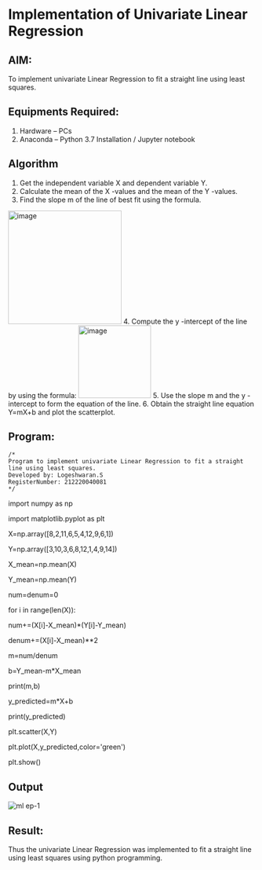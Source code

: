 # Implementation of Univariate Linear Regression
## AIM:
To implement univariate Linear Regression to fit a straight line using least squares.

## Equipments Required:
1. Hardware – PCs
2. Anaconda – Python 3.7 Installation / Jupyter notebook

## Algorithm
1. Get the independent variable X and dependent variable Y.
2. Calculate the mean of the X -values and the mean of the Y -values.
3. Find the slope m of the line of best fit using the formula. 
<img width="231" alt="image" src="https://user-images.githubusercontent.com/93026020/192078527-b3b5ee3e-992f-46c4-865b-3b7ce4ac54ad.png">
4. Compute the y -intercept of the line by using the formula:
<img width="148" alt="image" src="https://user-images.githubusercontent.com/93026020/192078545-79d70b90-7e9d-4b85-9f8b-9d7548a4c5a4.png">
5. Use the slope m and the y -intercept to form the equation of the line.
6. Obtain the straight line equation Y=mX+b and plot the scatterplot.

## Program:
```
/*
Program to implement univariate Linear Regression to fit a straight line using least squares.
Developed by: Logeshwaran.S
RegisterNumber: 212220040081
*/
```
import numpy as np

import matplotlib.pyplot as plt 

X=np.array([8,2,11,6,5,4,12,9,6,1])

Y=np.array([3,10,3,6,8,12,1,4,9,14])

X_mean=np.mean(X)

Y_mean=np.mean(Y)

num=denum=0

for i in range(len(X)):

  num+=(X[i]-X_mean)*(Y[i]-Y_mean)

 denum+=(X[i]-X_mean)**2

m=num/denum

b=Y_mean-m*X_mean

print(m,b)

y_predicted=m*X+b

print(y_predicted)

plt.scatter(X,Y)

plt.plot(X,y_predicted,color='green')

plt.show()

## Output
![ml ep-1](https://user-images.githubusercontent.com/113573894/227876459-17f07be0-80ba-4919-a246-e0a7733d8d3d.png)





## Result:
Thus the univariate Linear Regression was implemented to fit a straight line using least squares using python programming.
